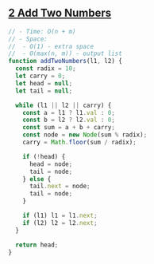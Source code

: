 ## [2 Add Two Numbers](https://leetcode.com/problems/add-two-numbers/description/)

<!-- notecardId: 1760261325361 -->

```js
// - Time: O(n + m)
// - Space:
//  - O(1) - extra space
//  - O(max(n, m)) - output list
function addTwoNumbers(l1, l2) {
  const radix = 10;
  let carry = 0;
  let head = null;
  let tail = null;

  while (l1 || l2 || carry) {
    const a = l1 ? l1.val : 0;
    const b = l2 ? l2.val : 0;
    const sum = a + b + carry;
    const node = new Node(sum % radix);
    carry = Math.floor(sum / radix);

    if (!head) {
      head = node;
      tail = node;
    } else {
      tail.next = node;
      tail = node;
    }

    if (l1) l1 = l1.next;
    if (l2) l2 = l2.next;
  }

  return head;
}
```
